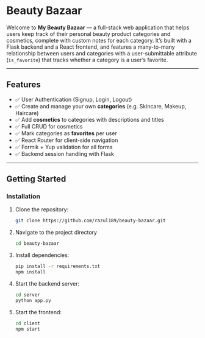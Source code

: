 # Beauty Bazaar


Welcome to **My Beauty Bazaar** — a full-stack web application that helps users keep track of their personal beauty product categories and cosmetics, complete with custom notes for each category. It’s built with a Flask backend and a React frontend, and features a many-to-many relationship between users and categories with a user-submittable attribute (`is_favorite`) that tracks whether a category is a user’s favorite.


---

## Features

- ✅ User Authentication (Signup, Login, Logout)
- ✅ Create and manage your own **categories** (e.g. Skincare, Makeup, Haircare)
- ✅ Add **cosmetics** to categories with descriptions and titles
- ✅ Full CRUD for cosmetics
- ✅ Mark categories as **favorites** per user
- ✅ React Router for client-side navigation
- ✅ Formik + Yup validation for all forms
- ✅ Backend session handling with Flask

---


## **Getting Started**
### **Installation**
1. Clone the repository:  
   ```sh
   git clone https://github.com/razul189/beauty-bazaar.git
2. Navigate to the project directory 
   ```sh
   cd beauty-bazaar
3. Install dependencies:
   ```sh
   pip install -r requirements.txt
   npm install
4. Start the backend server:
   ```sh
   cd server
   python app.py
5. Start the frontend:
   ```sh
   cd client
   npm start
